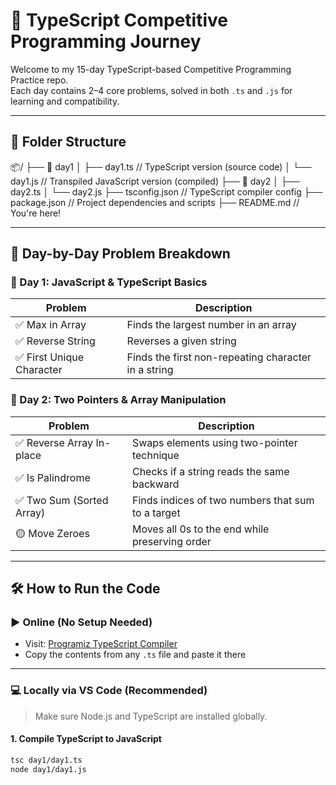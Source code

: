 # 🚀 TypeScript Competitive Programming Journey

Welcome to my 15-day TypeScript-based Competitive Programming Practice repo.  
Each day contains 2–4 core problems, solved in both `.ts` and `.js` for learning and compatibility.

---

## 📁 Folder Structure
📦/
├── 📂 day1
│ ├── day1.ts // TypeScript version (source code)
│ └── day1.js // Transpiled JavaScript version (compiled)
├── 📂 day2
│ ├── day2.ts
│ └── day2.js
├── tsconfig.json // TypeScript compiler config
├── package.json // Project dependencies and scripts
├── README.md // You're here!


---

## 🧠 Day-by-Day Problem Breakdown

### 📅 Day 1: JavaScript & TypeScript Basics

| Problem | Description |
|--------|-------------|
| ✅ Max in Array | Finds the largest number in an array |
| ✅ Reverse String | Reverses a given string |
| ✅ First Unique Character | Finds the first non-repeating character in a string |

### 📅 Day 2: Two Pointers & Array Manipulation

| Problem | Description |
|--------|-------------|
| ✅ Reverse Array In-place | Swaps elements using two-pointer technique |
| ✅ Is Palindrome | Checks if a string reads the same backward |
| ✅ Two Sum (Sorted Array) | Finds indices of two numbers that sum to a target |
| 🟡 Move Zeroes | Moves all 0s to the end while preserving order |

---

## 🛠️ How to Run the Code

### ▶️ Online (No Setup Needed)

- Visit: [Programiz TypeScript Compiler](https://www.programiz.com/typescript/online-compiler)
- Copy the contents from any `.ts` file and paste it there

---

### 💻 Locally via VS Code (Recommended)

> Make sure Node.js and TypeScript are installed globally.

#### 1. Compile TypeScript to JavaScript

```bash
tsc day1/day1.ts
node day1/day1.js



